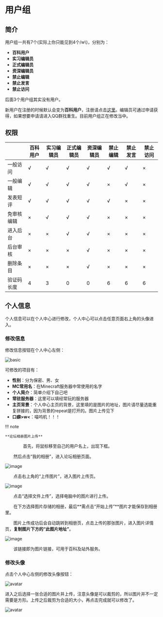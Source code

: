 # 用户组

## 简介

用户组一共有7个(实际上你只能见到4个/w\\)，分别为：

- **百科用户**
- **实习编辑员**
- **正式编辑员**
- **资深编辑员**
- **禁止编辑**
- **禁止发言**
- **禁止访问**

后面3个用户组其实没有用户。

新用户在注册的时候默认会变为**百科用户**，注册请点击[这里](http://www.mcmod.cn/reg)。编辑员可通过申请获得，如果想要申请请进入QQ群找重生。目前用户组正在修改当中。

## 权限

|          | 百科用户 | 实习编辑员 | 正式编辑员 | 资深编辑员 | 禁止编辑 | 禁止发言 | 禁止访问 |
| -------- | ------- | --------- | --------- | -------- | ------- | ------- | ------- |
| 一般访问  |    √    |     √     |     √     |     √    |    √    |    √    |    ×    |
| 一般编辑  |    √    |     √     |     √     |     √    |    ×    |    √    |    ×    |
| 发表短评  |    √    |     √     |     √     |     √    |    √    |    ×    |    ×    |
| 免审核编辑|    ×    |     √     |     √     |     √    |    ×    |    ×    |    ×    |
| 进入后台  |    ×    |     ×     |     √     |     √    |    ×    |    ×    |    ×    |
| 后台审核  |    ×    |     ×     |     ×     |     √    |    ×    |    ×    |    ×    |
| 删除条目  |    ×    |     ×     |     ×     |     √    |    ×    |    ×    |    ×    |
| 验证码长度|    4    |     3     |     0     |     0    |    6    |    6    |    6    |

## 个人信息

个人信息可以在个人中心进行修改，个人中心可以点击任意页面右上角的头像进入。

### 修改信息

修改信息按钮在个人中心左侧：

![basic](https://cloud.githubusercontent.com/assets/5229241/12703395/10259fda-c87d-11e5-96d0-41c71cc5db5a.png)

可修改的项目有：

- **性别**：分为保密、男、女
- **MC常用名**：在Minecraft服务器中常使用的名字
- **个人简介**：简单介绍下自己吧
- **常驻服务器**：这里可以填经常玩的服务器
- **主页背景**：个人中心主页的背景，这里填的是图片的地址，图片请尽量选能重复拼接的，因为背景的repeat是打开的。图片上传见下
- **口癖>w<**：喵呜机！！！

!!! note

	**论坛相册图片上传**
        
        首先，将鼠标移至自己的用户名上，出现下框。
	
        然后点击“我的相册”，进入论坛相册页面。
	
![image](https://cloud.githubusercontent.com/assets/20513115/25803961/1c1ba32c-342c-11e7-9d9e-e855af09c8c8.png)
	
        点击右上角的“上传图片”，进入图片上传页。
	
![image](https://cloud.githubusercontent.com/assets/20513115/25805102/fc3add48-3430-11e7-80d3-01f8022f2541.png)
	
        点击“选择文件上传”，选择电脑中的图片进行上传。
	
        在下方选择图片存储的相册，最后**需点击“开始上传”**图片才能保存到相册里。
	
        图片上传成功后会自动跳转到相册页，点击上传的那张图片，进入图片详情页，**复制图片下方的“此图片地址”**。
	
![image](https://cloud.githubusercontent.com/assets/20513115/25805750/687e36a6-3433-11e7-9858-7346750b1967.png)
	
        该链接即为图片链接，可用于百科及站外服务。
	

### 修改头像

点击个人中心左侧的修改头像按钮：

![avatar](https://cloud.githubusercontent.com/assets/5229241/12703591/f3bf4206-c881-11e5-809b-b3e50ff80430.png)

进入之后选择一张合适的图片并上传，注意头像是可以裁剪的，所以图片并不一定需要是方形。上传之后裁剪为合适的大小，再点击完成就可以修改了。

![avatar](https://cloud.githubusercontent.com/assets/5229241/12703625/b0c2899e-c882-11e5-9a17-9b5196504d50.png)

